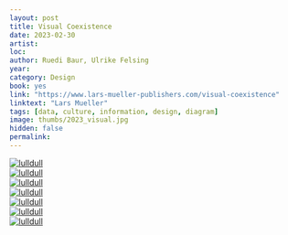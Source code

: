 ```yaml
---
layout: post
title: Visual Coexistence
date: 2023-02-30
artist: 
loc: 
author: Ruedi Baur, Ulrike Felsing
year: 
category: Design
book: yes
link: "https://www.lars-mueller-publishers.com/visual-coexistence"
linktext: "Lars Mueller"
tags: [data, culture, information, design, diagram]
image: thumbs/2023_visual.jpg
hidden: false
permalink:
---
```






<div class="post_image">
	<a href="{{ site.baseurl }}/images/posts/2023_visual/001.jpg" target="_blank">
	<img src="{{ site.baseurl }}/images/posts/2023_visual/001.jpg" alt="lulldull"></a>
</div>

<div class="post_image">
	<a href="{{ site.baseurl }}/images/posts/2023_visual/002.jpg" target="_blank">
	<img src="{{ site.baseurl }}/images/posts/2023_visual/002.jpg" alt="lulldull"></a>
</div>

<div class="post_image">
	<a href="{{ site.baseurl }}/images/posts/2023_visual/003.jpg" target="_blank">
	<img src="{{ site.baseurl }}/images/posts/2023_visual/003.jpg" alt="lulldull"></a>
</div>

<div class="post_image">
	<a href="{{ site.baseurl }}/images/posts/2023_visual/004.jpg" target="_blank">
	<img src="{{ site.baseurl }}/images/posts/2023_visual/004.jpg" alt="lulldull"></a>
</div>

<div class="post_image">
	<a href="{{ site.baseurl }}/images/posts/2023_visual/005.jpg" target="_blank">
	<img src="{{ site.baseurl }}/images/posts/2023_visual/005.jpg" alt="lulldull"></a>
</div>

<div class="post_image">
	<a href="{{ site.baseurl }}/images/posts/2023_visual/006.jpg" target="_blank">
	<img src="{{ site.baseurl }}/images/posts/2023_visual/006.jpg" alt="lulldull"></a>
</div>

<div class="post_image">
	<a href="{{ site.baseurl }}/images/posts/2023_visual/007.jpg" target="_blank">
	<img src="{{ site.baseurl }}/images/posts/2023_visual/007.jpg" alt="lulldull"></a>
</div>